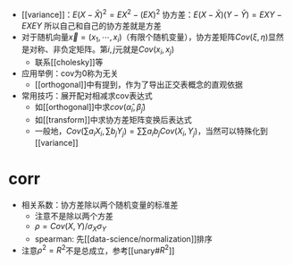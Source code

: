 - [[variance]]：$E(X-\bar X)^2=EX^2-(EX)^2$
协方差：$E(X-\bar X)(Y-\bar Y) = EXY-EXEY$
所以自己和自己的协方差就是方差
- 对于随机向量$\vec x = (x_1,\cdots, x_i)$（有限个随机变量），协方差矩阵$Cov(\xi,\eta)$显然是对称、非负定矩阵。第$i,j$元就是$Cov(x_i,x_j)$
  - 联系[[cholesky]]等
- 应用举例：cov为0称为无关
  - [[orthogonal]]中有提到，作为了导出正交表概念的直观依据
- 常用技巧：展开配对相减求cov表达式
  - 如[[orthogonal]]中求$cov(\hat \alpha_i,\hat\beta_j)$
  - 如[[transform]]中求协方差矩阵变换后表达式
  - 一般地，$Cov(\sum a_iX_i, \sum b_jY_j)=\sum\sum a_ib_jCov(X_i,Y_j)$，当然可以特殊化到[[variance]]
# corr
- 相关系数：协方差除以两个随机变量的标准差
  - 注意不是除以两个方差
  - $\rho = Cov(X,Y)/\sigma_X\sigma_Y$
  - spearman: 先[[data-science/normalization]]排序
- 注意$\rho^2=R^2$不是总成立，参考[[unary#$R^2$]]
